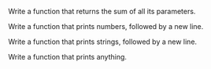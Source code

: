 Write a function that returns the sum of all its parameters.

Write a function that prints numbers, followed by a new line.


Write a function that prints strings, followed by a new line.

Write a function that prints anything.


